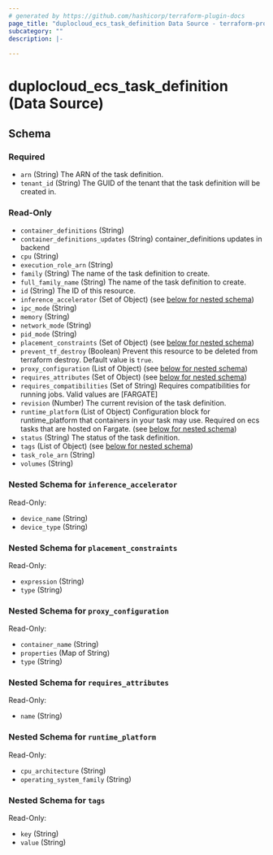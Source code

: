 ```yaml
---
# generated by https://github.com/hashicorp/terraform-plugin-docs
page_title: "duplocloud_ecs_task_definition Data Source - terraform-provider-duplocloud"
subcategory: ""
description: |-
  
---
```


# duplocloud_ecs_task_definition (Data Source)





<!-- schema generated by tfplugindocs -->
## Schema

### Required

- `arn` (String) The ARN of the task definition.
- `tenant_id` (String) The GUID of the tenant that the task definition will be created in.

### Read-Only

- `container_definitions` (String)
- `container_definitions_updates` (String) container_definitions updates in backend
- `cpu` (String)
- `execution_role_arn` (String)
- `family` (String) The name of the task definition to create.
- `full_family_name` (String) The name of the task definition to create.
- `id` (String) The ID of this resource.
- `inference_accelerator` (Set of Object) (see [below for nested schema](#nestedatt--inference_accelerator))
- `ipc_mode` (String)
- `memory` (String)
- `network_mode` (String)
- `pid_mode` (String)
- `placement_constraints` (Set of Object) (see [below for nested schema](#nestedatt--placement_constraints))
- `prevent_tf_destroy` (Boolean) Prevent this resource to be deleted from terraform destroy. Default value is `true`.
- `proxy_configuration` (List of Object) (see [below for nested schema](#nestedatt--proxy_configuration))
- `requires_attributes` (Set of Object) (see [below for nested schema](#nestedatt--requires_attributes))
- `requires_compatibilities` (Set of String) Requires compatibilities for running jobs. Valid values are [FARGATE]
- `revision` (Number) The current revision of the task definition.
- `runtime_platform` (List of Object) Configuration block for runtime_platform that containers in your task may use. Required on ecs tasks that are hosted on Fargate. (see [below for nested schema](#nestedatt--runtime_platform))
- `status` (String) The status of the task definition.
- `tags` (List of Object) (see [below for nested schema](#nestedatt--tags))
- `task_role_arn` (String)
- `volumes` (String)

<a id="nestedatt--inference_accelerator"></a>
### Nested Schema for `inference_accelerator`

Read-Only:

- `device_name` (String)
- `device_type` (String)


<a id="nestedatt--placement_constraints"></a>
### Nested Schema for `placement_constraints`

Read-Only:

- `expression` (String)
- `type` (String)


<a id="nestedatt--proxy_configuration"></a>
### Nested Schema for `proxy_configuration`

Read-Only:

- `container_name` (String)
- `properties` (Map of String)
- `type` (String)


<a id="nestedatt--requires_attributes"></a>
### Nested Schema for `requires_attributes`

Read-Only:

- `name` (String)


<a id="nestedatt--runtime_platform"></a>
### Nested Schema for `runtime_platform`

Read-Only:

- `cpu_architecture` (String)
- `operating_system_family` (String)


<a id="nestedatt--tags"></a>
### Nested Schema for `tags`

Read-Only:

- `key` (String)
- `value` (String)
